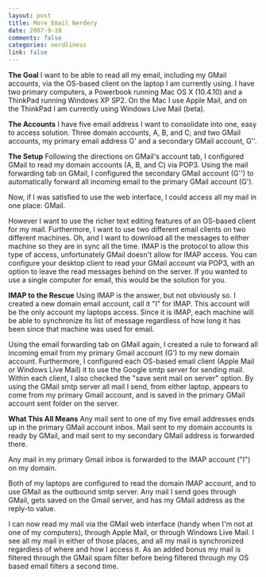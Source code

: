 ```yaml
--- 
layout: post
title: More Email Nerdery
date: 2007-9-10
comments: false
categories: nerdliness
link: false
---
```

<strong>The Goal</strong>
I want to be able to read all my email, including my GMail accounts, via the OS-based client on the laptop I am currently using.  I have two primary computers, a Powerbook running Mac OS X (10.4.10) and a ThinkPad running Windows XP SP2.  On the Mac I use Apple Mail, and on the ThinkPad I am currently using Windows Live Mail (beta).

<strong>The Accounts</strong>
I have five email address I want to consolidate into one, easy to access solution.  Three domain accounts, A, B, and C; and two GMail accounts, my primary email address G' and a secondary GMail account, G''.

<strong>The Setup</strong>
Following the directions on GMail's account tab, I configured GMail to read my domain accounts (A, B, and C) via POP3.  Using the mail forwarding tab on GMail, I configured the secondary GMail account (G'') to automatically forward all incoming email to the primary GMail account (G').

Now, if I was satisfied to use the web interface, I could access all my mail in one place: GMail.

However I want to use the richer text editing features of an OS-based client for my mail.  Furthermore, I want to use two different email clients on two different machines.  Oh, and I want to download all the messages to either machine so they are in sync all the time.  IMAP is the protocol to allow this type of access, unfortunately GMail doesn't allow for IMAP access.  You can configure your desktop client to read your GMail account via POP3, with an option to leave the read messages behind on the server.  If you wanted to use a single computer for email, this would be the solution for you.

<strong>IMAP to the Rescue</strong>
Using IMAP is the answer, but not obviously so.  I created a new domain email account, call it "I" for IMAP.  This account will be the only account my laptops access.  Since it is IMAP, each machine will be able to synchronize its list of message regardless of how long it has been since that machine was used for email.

Using the email forwarding tab on GMail again, I created a rule to forward all incoming email from my primary Gmail account (G') to my new domain account. Furthermore, I configured each OS-based email client (Apple Mail or Windows Live Mail) it to use the Google smtp server for sending mail. Within each client, I also checked the "save sent mail on server" option. By using the GMail smtp server all mail I send, from either laptop, appears to come from my primary Gmail account, and is saved in the primary GMail account sent folder on the server.

<strong>What This All Means</strong>
Any mail sent to one of my five email addresses ends up in the primary GMail account inbox.  Mail sent to my domain accounts is ready by GMail, and mail sent to my secondary GMail address is forwarded there.

Any mail in my primary Gmail inbox is forwarded to the IMAP account ("I") on my domain.

Both of my laptops are configured to read the domain IMAP account, and to use GMail as the outbound smtp server.  Any mail I send goes through GMail, gets saved on the Gmail server, and has my GMail address as the reply-to value.

I can now read my mail via the GMail web interface (handy when I'm not at one of my computers), through Apple Mail, or through Windows Live Mail.  I see all my mail in either of those places, and all my mail is synchronized regardless of where and how I access it.  As an added bonus my mail is filtered through the GMail spam filter before being filtered through my OS based email filters a second time.

